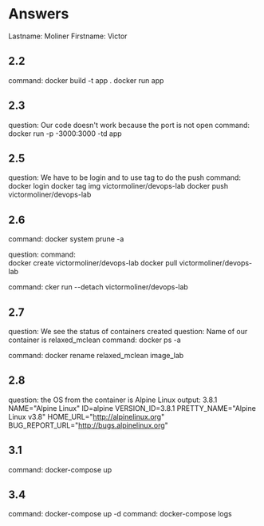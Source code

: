 # Answers

Lastname: Moliner
Firstname: Victor

## 2.2
command: 
docker build -t app .
docker run app

## 2.3
question: Our code doesn't work because the port is not open
command: docker run -p -3000:3000 -td app

## 2.5
question: We have to be login and to use tag to do the push
command: docker login
docker tag img victormoliner/devops-lab
docker push victormoliner/devops-lab

## 2.6
command: docker system prune -a

question:
command:  
docker create victormoliner/devops-lab
docker pull victormoliner/devops-lab

command: cker run --detach victormoliner/devops-lab

## 2.7
question: We see the status of containers created
question: Name of our container is relaxed_mclean
command: docker ps -a

command: docker rename relaxed_mclean image_lab

## 2.8
question: the OS from the container is Alpine Linux 
output:
3.8.1
NAME="Alpine Linux"
ID=alpine
VERSION_ID=3.8.1
PRETTY_NAME="Alpine Linux v3.8"
HOME_URL="http://alpinelinux.org"
BUG_REPORT_URL="http://bugs.alpinelinux.org"

## 3.1
command: docker-compose up

## 3.4
command: docker-compose up -d
command: docker-compose logs
